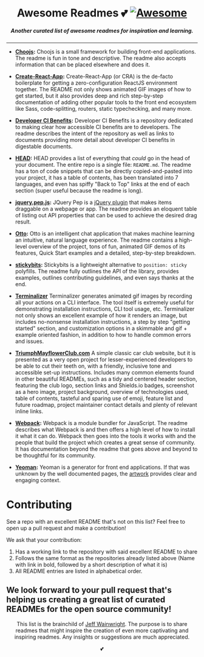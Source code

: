 <h1 align="center">Awesome Readmes 💕 <a href="https://github.com/sindresorhus/awesome"><img alt="Awesome" src="https://cdn.rawgit.com/sindresorhus/awesome/d7305f38d29fed78fa85652e3a63e154dd8e8829/media/badge.svg" /></a></h1>
<h5 align="center">Another curated list of awesome readmes for inspiration and learning.</h5>

---

- **[Choojs](https://github.com/choojs/choo):** Choojs is a small framework for building front-end applications. The readme is fun in tone and descriptive. The readme also accepts information that can be placed elsewhere and does it.

- **[Create-React-App](https://github.com/facebook/create-react-app):** Create-React-App (or CRA) is the de-facto boilerplate for getting a zero-configuration ReactJS environment together. The README not only shows animated GIF images of how to get started, but it also provides deep and rich step-by-step documentation of adding other popular tools to the front end ecosystem like Sass, code-splitting, routers, static typechecking, and many more.

- **[Developer CI Benefits](https://github.com/yowainwright/developer-ci-benefits):** Developer CI Benefits is a repository dedicated to making clear how accessible CI benefits are to developers. The readme describes the intent of the repository as well as links to documents providing more detail about developer CI benefits in digestable documents.

- **[HEAD](https://github.com/joshbuchea/HEAD):** HEAD provides a list of everything that *could* go in the head of your document. The entire repo is a single file: `README.md`. The readme has a ton of code snippets that can be directly copied-and-pasted into your project, it has a table of contents, has been translated into 7 languages, and even has spiffy "Back to Top" links at the end of each section (super useful because the readme is long).

- **[jquery.pep.js](https://github.com/briangonzalez/jquery.pep.js):** JQuery Pep is a [jQuery plugin](https://plugins.jquery.com/) that makes items draggable on a webpage or app. The readme provides an eloquent table of listing out API properties that can be used to achieve the desired drag result.

- **[Otto](https://github.com/KartikChugh/Otto):** Otto is an intelligent chat application that makes machine learning an intuitive, natural language experience. The readme contains a high-level overview of the project, tons of fun, animated GIF demos of its features, Quick Start examples and a detailed, step-by-step breakdown.

- **[stickybits](https://github.com/dollarshaveclub/stickybits):** Stickybits is a lightweight alternative to `position: sticky` polyfills. The readme fully outlines the API of the library, provides examples, outlines contributing guidelines, and even says thanks at the end.

- **[Terminalizer](https://github.com/faressoft/terminalizer)** Terminalizer generates animated gif images by recording all your actions on a CLI interface. The tool itself is extremely useful for demonstrating installation instructions, CLI tool usage, etc. Terminalizer not only shows an excellent example of how it renders an image, but includes no-nonsense installation instructions, a step by step "getting started" section, and customization options in a skimmable and gif + example oriented fashion, in addition to how to handle common errors and issues.

- **[TriumphMayflowerClub.com](https://github.com/Stack-in-a-box/triumphmayflowerclub.com)** A simple classic car club website, but it is presented as a very open project for lesser-experienced developers to be able to cut their teeth on, with a friendly, inclusive tone and accessible set-up instructions. Includes many common elements found in other beautiful READMEs, such as a tidy and centered header section, featuring the club logo, section links and Shields.io badges, screenshot as a hero image, project background, overview of technologies used, table of contents, tasteful and sparing use of emoji, feature list and future roadmap, project maintainer contact details and plenty of relevant inline links.

- **[Webpack](https://github.com/webpack/webpack):** Webpack is a module bundler for JavaScript. The readme describes what Webpack is and then offers a high level of how to install it what it can do. Webpack then goes into the tools it works with and the people that build the project which creates a great sense of community. It has documentation beyond the readme that goes above and beyond to be thoughtful for its community.

- **[Yeoman](https://github.com/yeoman/yeoman):** Yeoman is a generator for front end applications. If that was unknown by the well documented pages, the [artwork](https://github.com/yeoman/media) provides clear and engaging context.


# Contributing

See a repo with an excellent README that's not on this list? Feel free to open up a pull request and make a contribution!

We ask that your contribution:

1. Has a working link to the repository with said excellent README to share
2. Follows the same format as the repositories already listed above (Name with link in bold, followed by a short description of what it is)
3. All README entries are listed in alphabetical order.

We look forward to your pull request that's helping us creating a great list of curated READMEs for the open source community!
---

<p align="center">This list is the brainchild of <a href="https://github.com/yowainwright">Jeff Wainwright</a>. The purpose is to share readmes that might inspire the creation of even more captivating and inspiring readmes. Any insights or suggestions are much appreciated.</p>

<p align="center">💕</p>
